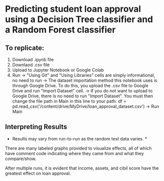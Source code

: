 # Predicting student loan approval using a Decision Tree classifier and a Random Forest classifier

## To replicate:
1. Download .ipynb file
2. Downlaod .csv file
3. Upload to Jupyter Notebook or Google Colab
4. Run
    -> "Using Git" and "Using Libraries" cells are simply informational, no need to run
    -> The dataset importation method this notebook uses is through Google Drive. To do this, you upload the .csv file to Google Drive and run "Import Dataset" cell.
    -> If you do not want to upload to Google Drive, there is no need to run "Import Dataset". You must then change the file path in Main in this line to your path:
       df = pd.read_csv('/content/drive/MyDrive/loan_approval_dataset.csv')
    -> Run Main

## Interpreting Results

* Results may vary from run-to-run as the random test data varies. *

There are many labeled graphs provided to visualize effects, all of which have comment code indicating where they came from and what they compare/show.

After multiple runs, it is evident that income, assets, and cibil score have the greatest effect on loan approval.
